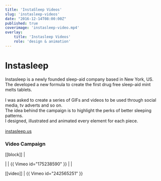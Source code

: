 ```yaml
---
title: 'InstaSleep Videos'
slug: 'instasleep-videos'
date: "2016-12-14T08:00:00Z"
published: true
coverimage: 'instasleep-video.mp4'
overlay:
    title: 'Instasleep Videos'
    role: 'design & animation'
---
```


# Instasleep

<p class="work-description">
Instasleep is a newly founded sleep-aid company based in New York, US.<br>
The developed a new formula to create the first drug free sleep-aid mint melts tablets.<br>
<br>
I was asked to create a series of GIFs and videos to be used through social media, tv adverts and so on.<br>
The idea behind the campaign is to highlight the perks of better sleeping patterns.<br>
I designed, illustrated and animated every element for each piece.<br>
<br>
<a href="https://instasleep.us">instasleep.us</a>
</p>

### Video Campaign

[[block]]
| <div class="video-square-wrapper"><div class="video-square">
|
| {{ Vimeo id="175238590" }}
|
|</div></div>

[[video]]
| {{ Vimeo id="242565251" }}
